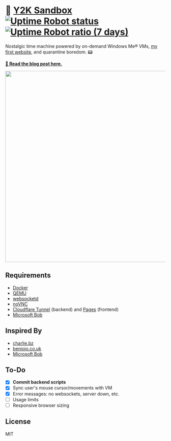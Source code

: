 # 💾 [Y2K Sandbox](https://y2k.app/) [![Uptime Robot status](https://img.shields.io/uptimerobot/status/m785127956-49458d510e68142930db872d?logo=windows%2095)](https://y2k.app/) [![Uptime Robot ratio (7 days)](https://img.shields.io/uptimerobot/ratio/7/m785127956-49458d510e68142930db872d?color=%23638ebd&logo=zeit)](https://status.jrvs.io/785127956/check/597930)

Nostalgic time machine powered by on-demand Windows Me® VMs, [my first website](https://github.com/jakejarvis/my-first-website), and quarantine boredom. 📟

[**📝 Read the blog post here.**](https://jarv.is/notes/y2k-sandbox/)

<p align="center"><a href="https://y2k.app/"><img width="600" src="screenshot.png"></a></p>

## Requirements

- [Docker](https://www.docker.com/)
- [QEMU](https://www.qemu.org/)
- [websocketd](https://github.com/joewalnes/websocketd)
- [noVNC](https://github.com/novnc/noVNC)
- [Cloudflare Tunnel](https://www.cloudflare.com/products/tunnel/) (backend) and [Pages](https://pages.cloudflare.com/) (frontend)
- [Microsoft Bob](https://en.wikipedia.org/wiki/Microsoft_Bob)

## Inspired By

- [charlie.bz](https://charlie.bz/)
- [benjojo.co.uk](https://benjojo.co.uk/)
- [Microsoft Bob](https://en.wikipedia.org/wiki/Microsoft_Bob)

## To-Do

- [x] **Commit backend scripts**
- [x] Sync user's mouse cursor/movements with VM
- [x] Error messages: no websockets, server down, etc.
- [ ] Usage limits
- [ ] Responsive browser sizing

## License

MIT
